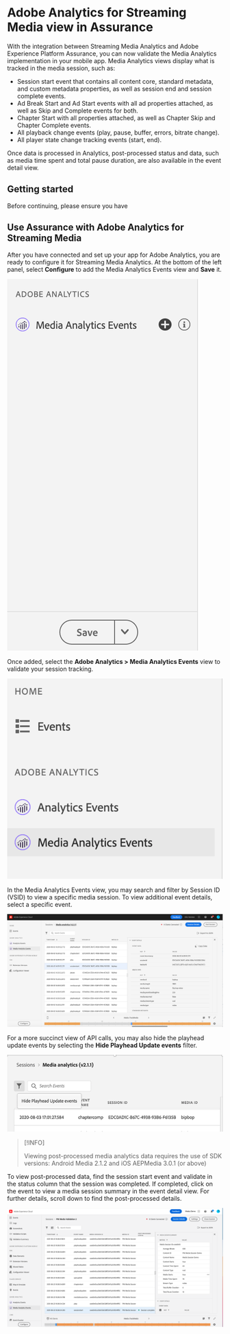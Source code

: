 # Adobe Analytics for Streaming Media view in Assurance

With the integration between Streaming Media Analytics and Adobe Experience Platform Assurance, you can now validate the Media Analytics implementation in your mobile app. Media Analytics views display what is tracked in the media session, such as:

* Session start event that contains all content core, standard metadata, and custom metadata properties, as well as session end and session complete events.
* Ad Break Start and Ad Start events with all ad properties attached, as well as Skip and Complete events for both.
* Chapter Start with all properties attached, as well as Chapter Skip and Chapter Complete events.
* All playback change events (play, pause, buffer, errors, bitrate change).
* All player state change tracking events (start, end).

Once data is processed in Analytics, post-processed status and data, such as media time spent and total pause duration, are also available in the event detail view.

## Getting started

Before continuing, please ensure you have 

## Use Assurance with Adobe Analytics for Streaming Media

After you have connected and set up your app for Adobe Analytics, you are ready to configure it for Streaming Media Analytics. At the bottom of the left panel, select **Configure** to add the Media Analytics Events view and **Save** it.

![Configure](./images/adobe-analytics-streaming-media/configure.png)

Once added, select the **Adobe Analytics &gt; Media Analytics Events** view to validate your session tracking.

![Select](./images/adobe-analytics-streaming-media/select.png)

In the Media Analytics Events view, you may search and filter by Session ID (VSID) to view a specific media session. To view additional event details, select a specific event.

![Media Events](./images/adobe-analytics-streaming-media/media-events.png)

For a more succinct view of API calls, you may also hide the playhead update events by selecting the **Hide Playhead Update events** filter.

![Hide Playhead](./images/adobe-analytics-streaming-media/hide-playhead.png)

>[!INFO]
>
>Viewing post-processed media analytics data requires the use of SDK versions: Android Media 2.1.2 and iOS AEPMedia 3.0.1 (or above)

To view post-processed data, find the session start event and validate in the status column that the session was completed. If completed, click on the event to view a media session summary in the event detail view. For further details, scroll down to find the post-processed details.

![Post-Processed View](./images/adobe-analytics-streaming-media/post-processed-view.png)
